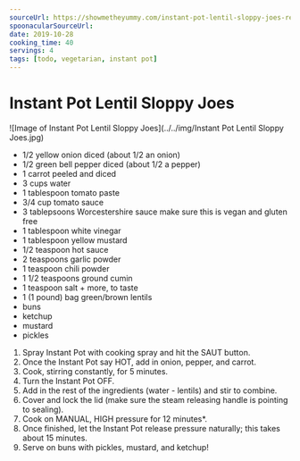 ```yaml
---
sourceUrl: https://showmetheyummy.com/instant-pot-lentil-sloppy-joes-recipe/?m
spoonacularSourceUrl:
date: 2019-10-28
cooking_time: 40
servings: 4
tags: [todo, vegetarian, instant pot]
---
```

# Instant Pot Lentil Sloppy Joes

![Image of Instant Pot Lentil Sloppy Joes](../../img/Instant Pot Lentil Sloppy Joes.jpg)


- 1/2 yellow onion diced (about 1/2 an onion)
- 1/2 green bell pepper diced (about 1/2 a pepper)
- 1 carrot peeled and diced
- 3 cups water
- 1 tablespoon tomato paste
- 3/4 cup tomato sauce
- 3 tablepsoons Worcestershire sauce make sure this is vegan and gluten free
- 1 tablespoon white vinegar
- 1 tablespoon yellow mustard
- 1/2 teaspoon hot sauce
- 2 teaspoons garlic powder
- 1 teaspoon chili powder
- 1 1/2 teaspoons ground cumin
- 1 teaspoon salt + more, to taste
- 1 (1 pound) bag green/brown lentils
- buns
- ketchup
- mustard
- pickles


1. Spray Instant Pot with cooking spray and hit the SAUT button.
2. Once the Instant Pot say HOT, add in onion, pepper, and carrot.
3. Cook, stirring constantly, for 5 minutes.
4. Turn the Instant Pot OFF.
5. Add in the rest of the ingredients (water - lentils) and stir to combine.
6. Cover and lock the lid (make sure the steam releasing handle is pointing to sealing).
7. Cook on MANUAL, HIGH pressure for 12 minutes*.
8. Once finished, let the Instant Pot release pressure naturally; this takes about 15 minutes.
9. Serve on buns with pickles, mustard, and ketchup!
